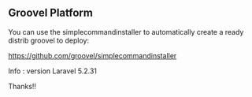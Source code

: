 ## Groovel Platform ##

You can use the simplecommandinstaller to automatically create a ready distrib groovel to deploy:

https://github.com/groovel/simplecommandinstaller

Info : 
version Laravel 5.2.31


Thanks!!
